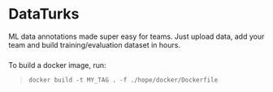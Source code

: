 # DataTurks
ML data annotations made super easy for teams. Just upload data, add your team and build training/evaluation dataset in hours.

###
To build a docker image, run:

> `docker build -t MY_TAG . -f ./hope/docker/Dockerfile`
